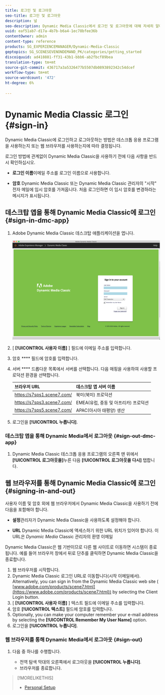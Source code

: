 ```yaml
---
title: 로그인 및 로그아웃
seo-title: 로그인 및 로그아웃
description: 널
seo-description: Dynamic Media Classic에서 로그인 및 로그아웃에 대해 자세히 알아보기
uuid: eaf51ab7-d17a-4b7b-b6a4-1ec78bfee36b
contentOwner: admin
content-type: reference
products: SG_EXPERIENCEMANAGER/Dynamic-Media-Classic
geptopics: SG_SCENESEVENONDEMAND_PK/categories/getting_started
discoiquuid: ad418881-ff31-43b1-bbb6-ab2fbcf89bea
translation-type: tm+mt
source-git-commit: 436717a3a5326477b5507db0893892342c54dcef
workflow-type: tm+mt
source-wordcount: '472'
ht-degree: 6%

---
```



<!-- UPDATE THIS TOPIC AFTER DECEMBER 31, 2020!!!!! -->

# Dynamic Media Classic 로그인 {#sign-in}

Dynamic Media Classic에 로그인하고 로그아웃하는 방법은 데스크톱 응용 프로그램을 사용하는지 또는 웹 브라우저를 사용하는지에 따라 결정됩니다.

로그인 방법에 관계없이 Dynamic Media Classic을 사용하기 전에 다음 사항을 반드시 확인하십시오.

* **로그인 이름**&#x200B;이메일 주소를 로그인 이름으로 사용합니다.

* **암호** Dynamic Media Classic 또는 Dynamic Media Classic 관리자의 &quot;시작&quot; 전자 메일에 임시 암호를 가져옵니다. 처음 로그인하면 이 임시 암호를 변경하라는 메시지가 표시됩니다.

## 데스크탑 앱을 통해 Dynamic Media Classic에 로그인 {#sign-in-dmc-app}

1. Adobe Dynamic Media Classic 데스크탑 애플리케이션을 엽니다.

   ![Dynamic Media Classic 로그인](/help/assets/dmclassic-login1.png)

1. [ **[!UICONTROL 사용자 이름]** ] 필드에 이메일 주소를 입력합니다.
1. 암호 **** 필드에 암호를 입력합니다.
1. 서버 **** 드롭다운 목록에서 서버를 선택합니다.
다음 매핑을 사용하여 사용할 프로덕션 환경을 선택합니다.

   | 브라우저 URL | 데스크탑 앱 서버 이름 |
   |---|---|
   | https://s7sps1.scene7.com/ | 북미(북미) 프로덕션 |
   | https://s7sps3.scene7.com/ | EMEA(유럽, 중동 및 아프리카) 프로덕션 |
   | https://s7sps5.scene7.com/ | APAC(아시아 태평양) 생산 |

1. 로그인을 **[!UICONTROL 누릅니다]**.

### 데스크탑 앱을 통해 Dynamic Media에서 로그아웃 {#sign-out-dmc-app}

1. Dynamic Media Classic 데스크톱 응용 프로그램의 오른쪽 맨 위에서 **[!UICONTROL 로그아웃을]**&#x200B;누른 다음 **[!UICONTROL 로그아웃을 다시]** 탭합니다.

## 웹 브라우저를 통해 Dynamic Media Classic에 로그인 {#signing-in-and-out}

사용자 이름 및 암호 외에 웹 브라우저에서 Dynamic Media Classic을 사용하기 전에 다음을 포함해야 합니다.

* **설정**&#x200B;관리자가 Dynamic Media Classic을 사용하도록 설정해야 합니다.

* **URL** Dynamic Media Classic에 액세스하기 위한 URL 위치가 있어야 합니다. 이 URL은 
*Dynamic Media* Classic 관리자의 환영 이메일

Dynamic Media Classic은 웹 기반이므로 다른 웹 사이트로 이동하면 시스템이 종료됩니다. 예를 들어 브라우저 창에서 뒤로 단추를 클릭하면 Dynamic Media Classic을 종료합니다.

1. 웹 브라우저를 시작합니다.
1. Dynamic Media Classic 로그인 URL로 이동합니다(시작 이메일에서). Alternatively, you can sign in from the Dynamic Media Classic web site ( [www.adobe.com/products/scene7.html](https://www.adobe.com/products/scene7.html)) by selecting the Client Login button.
1. [ **[!UICONTROL 사용자 이름]** ] 텍스트 필드에 이메일 주소를 입력합니다.
1. 암호 **[!UICONTROL 텍스트]** 필드에 암호를 입력합니다.
1. Optionally, you can make your computer remember your e-mail address by selecting the **[!UICONTROL Remember My User Name]** option.
1. 로그인을 **[!UICONTROL 누릅니다]**.

### 웹 브라우저를 통해 Dynamic Media에서 로그아웃 {#sign-out}

1. 다음 중 하나를 수행합니다.

   * 전역 탐색 막대의 오른쪽에서 로그아웃을 **[!UICONTROL 누릅니다]**.
   * 브라우저를 종료합니다.

>[!MORELIKETHIS]
>
>* [Personal Setup](personal-setup.md#personal_setup)

